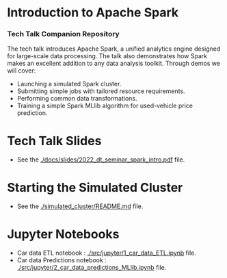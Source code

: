 # Introduction to Apache Spark 
### Tech Talk Companion Repository

The tech talk introduces Apache Spark, a unified analytics engine designed for large-scale data processing. 
The talk also demonstrates how Spark makes an excellent addition to any data analysis toolkit. 
Through demos we will cover:

* Launching a simulated Spark cluster.
* Submitting simple jobs with tailored resource requirements.
* Performing common data transformations.
* Training a simple Spark MLlib algorithm for used-vehicle price prediction.


# Tech Talk Slides

* See the [./docs/slides/2022_dt_seminar_spark_intro.pdf](./docs/slides/2022_dt_seminar_spark_intro.pdf) file.


# Starting the Simulated Cluster

* See the [./simulated_cluster/README.md](simulated_cluster/README.md) file.


# Jupyter Notebooks 

* Car data ETL notebook : [./src/jupyter/1_car_data_ETL.ipynb](1_car_data_ETL.ipynb) file.
* Car data Predictions notebook : [./src/jupyter/2_car_data_predictions_MLlib.ipynb](2_car_data_predictions_MLlib.ipynb) file.